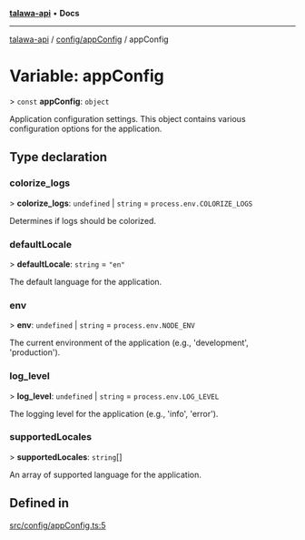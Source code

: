 [**talawa-api**](../../../README.md) • **Docs**

***

[talawa-api](../../../modules.md) / [config/appConfig](../README.md) / appConfig

# Variable: appConfig

\> `const` **appConfig**: `object`

Application configuration settings.
This object contains various configuration options for the application.

## Type declaration

### colorize\_logs

\> **colorize\_logs**: `undefined` \| `string` = `process.env.COLORIZE_LOGS`

Determines if logs should be colorized.

### defaultLocale

\> **defaultLocale**: `string` = `"en"`

The default language for the application.

### env

\> **env**: `undefined` \| `string` = `process.env.NODE_ENV`

The current environment of the application (e.g., 'development', 'production').

### log\_level

\> **log\_level**: `undefined` \| `string` = `process.env.LOG_LEVEL`

The logging level for the application (e.g., 'info', 'error').

### supportedLocales

\> **supportedLocales**: `string`[]

An array of supported language for the application.

## Defined in

[src/config/appConfig.ts:5](https://github.com/PalisadoesFoundation/talawa-api/blob/bba5d82264abb62b9e358a3d3fe1af18a8a8f6e4/src/config/appConfig.ts#L5)
